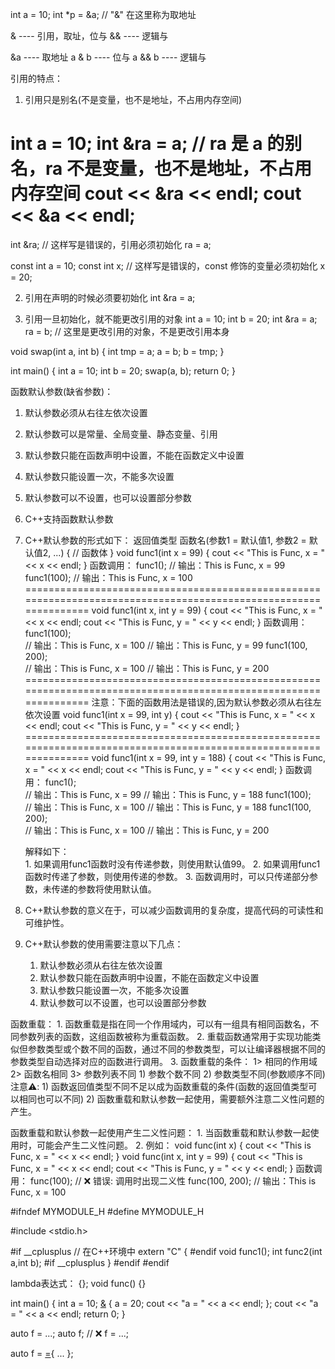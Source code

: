 int a = 10;
int *p = &a;        // "&" 在这里称为取地址

& ---- 引用，取址，位与
&& ---- 逻辑与

&a ---- 取地址
a & b ---- 位与
a && b ---- 逻辑与

引用的特点：
1. 引用只是别名(不是变量，也不是地址，不占用内存空间)

int a = 10;
int &ra = a;        // ra 是 a 的别名，ra 不是变量，也不是地址，不占用内存空间
cout << &ra << endl;
cout << &a << endl;
=================================================================================================================
int &ra;    // 这样写是错误的，引用必须初始化
ra = a;

const int a = 10;
const int x;    // 这样写是错误的，const 修饰的变量必须初始化
x = 20;

2. 引用在声明的时候必须要初始化
int &ra = a;

3. 引用一旦初始化，就不能更改引用的对象
int a = 10;
int b = 20;
int &ra = a;
ra = b;    // 这里是更改引用的对象，不是更改引用本身

void swap(int a, int b) {
    int tmp = a;
    a = b;
    b = tmp;
}

int main() {
    int a = 10;
    int b = 20;
    swap(a, b);
    return 0; 
}

函数默认参数(缺省参数)：
1. 默认参数必须从右往左依次设置
2. 默认参数可以是常量、全局变量、静态变量、引用
3. 默认参数只能在函数声明中设置，不能在函数定义中设置
4. 默认参数只能设置一次，不能多次设置
5. 默认参数可以不设置，也可以设置部分参数


1. C++支持函数默认参数
2. C++默认参数的形式如下：
    返回值类型 函数名(参数1 = 默认值1, 参数2 = 默认值2, ...) {
        // 函数体
    }
    void func1(int x = 99) {
        cout << "This is Func, x = " << x << endl;
    }
    函数调用：
    func1();       // 输出：This is Func, x = 99
    func1(100);    // 输出：This is Func, x = 100
=================================================================================================================
    void func1(int x, int y = 99) {
        cout << "This is Func, x = " << x << endl;
        cout << "This is Func, y = " << y << endl;
    }
    函数调用：
    func1(100);    
    // 输出：This is Func, x = 100
    // 输出：This is Func, y = 99
    func1(100, 200);    
    // 输出：This is Func, x = 100
    // 输出：This is Func, y = 200
=================================================================================================================
    注意：下面的函数用法是错误的,因为默认参数必须从右往左依次设置
    void func1(int x = 99, int y) {
        cout << "This is Func, x = " << x << endl;
        cout << "This is Func, y = " << y << endl;
    }
=================================================================================================================
    void func1(int x = 99, int y = 188) {
        cout << "This is Func, x = " << x << endl;
        cout << "This is Func, y = " << y << endl;
    }
    函数调用：
    func1();       
    // 输出：This is Func, x = 99
    // 输出：This is Func, y = 188
    func1(100);    
    // 输出：This is Func, x = 100
    // 输出：This is Func, y = 188
    func1(100, 200);    
    // 输出：This is Func, x = 100
    // 输出：This is Func, y = 200

    解释如下：  
        1. 如果调用func1函数时没有传递参数，则使用默认值99。
        2. 如果调用func1函数时传递了参数，则使用传递的参数。
        3. 函数调用时，可以只传递部分参数，未传递的参数将使用默认值。
3. C++默认参数的意义在于，可以减少函数调用的复杂度，提高代码的可读性和可维护性。
4. C++默认参数的使用需要注意以下几点：
    1. 默认参数必须从右往左依次设置
    2. 默认参数只能在函数声明中设置，不能在函数定义中设置
    3. 默认参数只能设置一次，不能多次设置
    4. 默认参数可以不设置，也可以设置部分参数

函数重载：
    1. 函数重载是指在同一个作用域内，可以有一组具有相同函数名，不同参数列表的函数，这组函数被称为重载函数。
    2. 重载函数通常用于实现功能类似但参数类型或个数不同的函数，通过不同的参数类型，可以让编译器根据不同的参数类型自动选择对应的函数进行调用。
    3. 函数重载的条件：
        1> 相同的作用域
        2> 函数名相同
        3> 参数列表不同
            1) 参数个数不同
            2) 参数类型不同(参数顺序不同)
        注意⚠️: 
            1) 函数返回值类型不同不足以成为函数重载的条件(函数的返回值类型可以相同也可以不同)
            2) 函数重载和默认参数一起使用，需要额外注意二义性问题的产生。

函数重载和默认参数一起使用产生二义性问题：
    1. 当函数重载和默认参数一起使用时，可能会产生二义性问题。
    2. 例如：
        void func(int x) {
            cout << "This is Func, x = " << x << endl;
        }
        void func(int x, int y = 99) {
            cout << "This is Func, x = " << x << endl;
            cout << "This is Func, y = " << y << endl;
        }
        函数调用：
        func(100);          // ❌ 错误: 调用时出现二义性
        func(100, 200);     // 输出：This is Func, x = 100


#ifndef MYMODULE_H
#define MYMODULE_H

#include <stdio.h>

#if __cplusplus		// 在C++环境中
extern "C" {
#endif
	void func1();
	int func2(int a,int b);
#if __cplusplus
}
#endif
#endif


lambda表达式：
[](){};
void func() {}

int main() {
    int a = 10;
	[&]() {
		a = 20;
		cout << "a = " << a << endl;
	};
    cout << "a = " << a << endl;
    return 0;
}

auto f = ...;
auto f;     // ❌
f = ...;

auto f = [=](int){
    ...
};